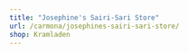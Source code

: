 ```yaml
---
title: "Josephine's Sairi-Sari Store"
url: /carmona/josephines-sairi-sari-store/
shop: Kramladen
---
```

